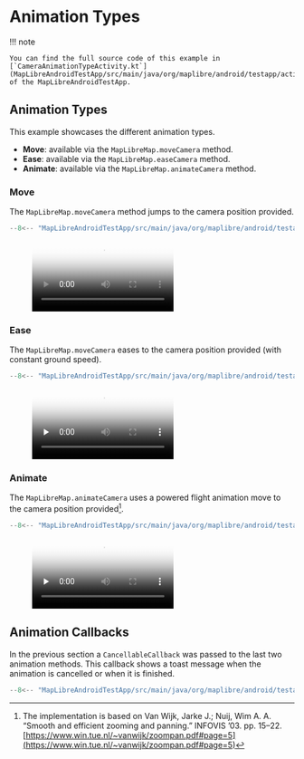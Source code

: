 # Animation Types

!!! note

    You can find the full source code of this example in [`CameraAnimationTypeActivity.kt`](MapLibreAndroidTestApp/src/main/java/org/maplibre/android/testapp/activity/camera/CameraAnimationTypeActivity.kt) of the MapLibreAndroidTestApp.

## Animation Types

This example showcases the different animation types.

- **Move**: available via the `MapLibreMap.moveCamera` method.
- **Ease**: available via the `MapLibreMap.easeCamera` method.
- **Animate**: available via the `MapLibreMap.animateCamera` method.

### Move

The `MapLibreMap.moveCamera` method jumps to the camera position provided.

```kotlin
--8<-- "MapLibreAndroidTestApp/src/main/java/org/maplibre/android/testapp/activity/camera/CameraAnimationTypeActivity.kt:moveCamera"
```

<figure markdown="span">
<video controls width="250" poster="https://maplibre-native.s3.eu-central-1.amazonaws.com/android-documentation-resources/move_animation_thumbnail.jpg">
  <source src="https://maplibre-native.s3.eu-central-1.amazonaws.com/android-documentation-resources/move_animation.mp4" />
</video>
</figure>

### Ease

The `MapLibreMap.moveCamera` eases to the camera position provided (with constant ground speed).

```kotlin
--8<-- "MapLibreAndroidTestApp/src/main/java/org/maplibre/android/testapp/activity/camera/CameraAnimationTypeActivity.kt:easeCamera"
```

<figure markdown="span">
<video preload="none" controls width="250" poster="https://maplibre-native.s3.eu-central-1.amazonaws.com/android-documentation-resources/ease_animation_thumbnail.jpg">
  <source src="https://maplibre-native.s3.eu-central-1.amazonaws.com/android-documentation-resources/ease_animation.mp4" />
</video>
</figure>


### Animate

The `MapLibreMap.animateCamera` uses a powered flight animation move to the camera position provided[^1].

[^1]: The implementation is based on  Van Wijk, Jarke J.; Nuij, Wim A. A. “Smooth and efficient zooming and panning.” INFOVIS ’03. pp. 15–22. [https://www.win.tue.nl/~vanwijk/zoompan.pdf#page=5](https://www.win.tue.nl/~vanwijk/zoompan.pdf#page=5)

```kotlin
--8<-- "MapLibreAndroidTestApp/src/main/java/org/maplibre/android/testapp/activity/camera/CameraAnimationTypeActivity.kt:animateCamera"
```

<figure markdown="span">
<video preload="none" controls width="250" poster="https://maplibre-native.s3.eu-central-1.amazonaws.com/android-documentation-resources/animate_animation_thumbnail.jpg">
  <source src="https://maplibre-native.s3.eu-central-1.amazonaws.com/android-documentation-resources/animate_animation.mp4" />
</video>
</figure>

## Animation Callbacks

In the previous section a `CancellableCallback` was passed to the last two animation methods. This callback shows a toast message when the animation is cancelled or when it is finished.

```kotlin
--8<-- "MapLibreAndroidTestApp/src/main/java/org/maplibre/android/testapp/activity/camera/CameraAnimationTypeActivity.kt:callback"
```
